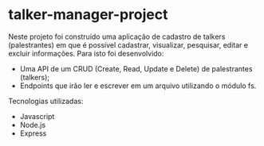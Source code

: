 # talker-manager-project

Neste projeto foi construído uma aplicação de cadastro de talkers (palestrantes) em que é possível cadastrar, visualizar, pesquisar, editar e excluir informações. Para isto foi desenvolvido:

* Uma API de um CRUD (Create, Read, Update e Delete) de palestrantes (talkers);
* Endpoints que irão ler e escrever em um arquivo utilizando o módulo fs.

Tecnologias utilizadas:

* Javascript
* Node.js
* Express
